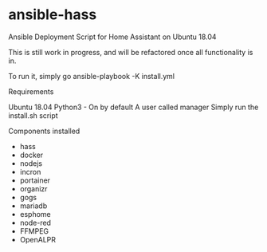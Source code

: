 # ansible-hass
Ansible Deployment Script for Home Assistant on Ubuntu 18.04

This is still work in progress, and will be refactored once all functionality is in.  

To run it, simply go ansible-playbook -K install.yml

Requirements

Ubuntu 18.04
Python3 - On by default
A user called manager
Simply run the install.sh script

Components installed
  - hass
  - docker
  - nodejs
  - incron
  - portainer
  - organizr
  - gogs
  - mariadb
  - esphome
  - node-red
  - FFMPEG
  - OpenALPR
